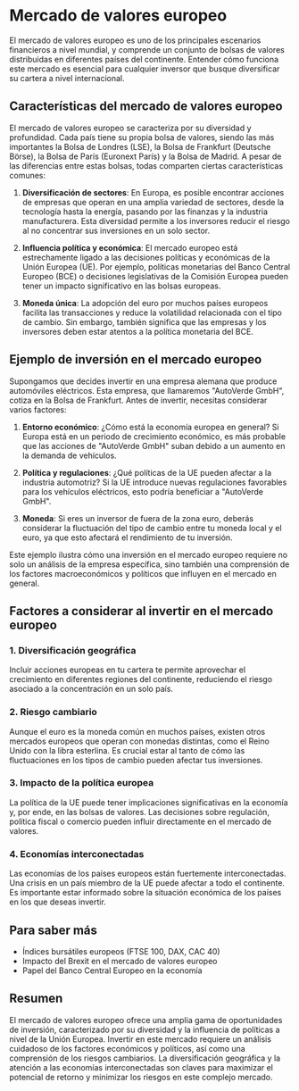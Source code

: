 # Mercado de valores europeo

El mercado de valores europeo es uno de los principales escenarios financieros a nivel mundial, y comprende un conjunto de bolsas de valores distribuidas en diferentes países del continente. Entender cómo funciona este mercado es esencial para cualquier inversor que busque diversificar su cartera a nivel internacional.

## Características del mercado de valores europeo

El mercado de valores europeo se caracteriza por su diversidad y profundidad. Cada país tiene su propia bolsa de valores, siendo las más importantes la Bolsa de Londres (LSE), la Bolsa de Frankfurt (Deutsche Börse), la Bolsa de París (Euronext París) y la Bolsa de Madrid. A pesar de las diferencias entre estas bolsas, todas comparten ciertas características comunes:

1. **Diversificación de sectores**: En Europa, es posible encontrar acciones de empresas que operan en una amplia variedad de sectores, desde la tecnología hasta la energía, pasando por las finanzas y la industria manufacturera. Esta diversidad permite a los inversores reducir el riesgo al no concentrar sus inversiones en un solo sector.

2. **Influencia política y económica**: El mercado europeo está estrechamente ligado a las decisiones políticas y económicas de la Unión Europea (UE). Por ejemplo, políticas monetarias del Banco Central Europeo (BCE) o decisiones legislativas de la Comisión Europea pueden tener un impacto significativo en las bolsas europeas.

3. **Moneda única**: La adopción del euro por muchos países europeos facilita las transacciones y reduce la volatilidad relacionada con el tipo de cambio. Sin embargo, también significa que las empresas y los inversores deben estar atentos a la política monetaria del BCE.

## Ejemplo de inversión en el mercado europeo

Supongamos que decides invertir en una empresa alemana que produce automóviles eléctricos. Esta empresa, que llamaremos "AutoVerde GmbH", cotiza en la Bolsa de Frankfurt. Antes de invertir, necesitas considerar varios factores:

1. **Entorno económico**: ¿Cómo está la economía europea en general? Si Europa está en un periodo de crecimiento económico, es más probable que las acciones de "AutoVerde GmbH" suban debido a un aumento en la demanda de vehículos.

2. **Política y regulaciones**: ¿Qué políticas de la UE pueden afectar a la industria automotriz? Si la UE introduce nuevas regulaciones favorables para los vehículos eléctricos, esto podría beneficiar a "AutoVerde GmbH".

3. **Moneda**: Si eres un inversor de fuera de la zona euro, deberás considerar la fluctuación del tipo de cambio entre tu moneda local y el euro, ya que esto afectará el rendimiento de tu inversión.

Este ejemplo ilustra cómo una inversión en el mercado europeo requiere no solo un análisis de la empresa específica, sino también una comprensión de los factores macroeconómicos y políticos que influyen en el mercado en general.

## Factores a considerar al invertir en el mercado europeo

### 1. **Diversificación geográfica**
Incluir acciones europeas en tu cartera te permite aprovechar el crecimiento en diferentes regiones del continente, reduciendo el riesgo asociado a la concentración en un solo país.

### 2. **Riesgo cambiario**
Aunque el euro es la moneda común en muchos países, existen otros mercados europeos que operan con monedas distintas, como el Reino Unido con la libra esterlina. Es crucial estar al tanto de cómo las fluctuaciones en los tipos de cambio pueden afectar tus inversiones.

### 3. **Impacto de la política europea**
La política de la UE puede tener implicaciones significativas en la economía y, por ende, en las bolsas de valores. Las decisiones sobre regulación, política fiscal o comercio pueden influir directamente en el mercado de valores.

### 4. **Economías interconectadas**
Las economías de los países europeos están fuertemente interconectadas. Una crisis en un país miembro de la UE puede afectar a todo el continente. Es importante estar informado sobre la situación económica de los países en los que deseas invertir.

## Para saber más

- Índices bursátiles europeos (FTSE 100, DAX, CAC 40)
- Impacto del Brexit en el mercado de valores europeo
- Papel del Banco Central Europeo en la economía

## Resumen

El mercado de valores europeo ofrece una amplia gama de oportunidades de inversión, caracterizado por su diversidad y la influencia de políticas a nivel de la Unión Europea. Invertir en este mercado requiere un análisis cuidadoso de los factores económicos y políticos, así como una comprensión de los riesgos cambiarios. La diversificación geográfica y la atención a las economías interconectadas son claves para maximizar el potencial de retorno y minimizar los riesgos en este complejo mercado.